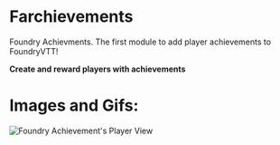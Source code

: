 # Farchievements
Foundry Achievments. The first module to add player achievements to FoundryVTT!

<b>Create and reward players with achievements</b>
<h1>Images and Gifs:</h1>
<img src="https://i.imgur.com/gDg6gNv.gif" title="Foundry Achievement's Player View"></img>


